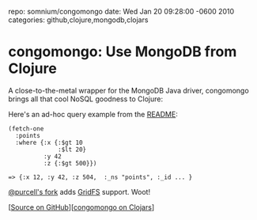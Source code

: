 repo: somnium/congomongo
date: Wed Jan 20 09:28:00 -0600 2010
categories: github,clojure,mongodb,clojars

#  congomongo: Use MongoDB from Clojure

A close-to-the-metal wrapper for the MongoDB Java driver, congomongo brings all that cool NoSQL goodness to Clojure:

Here's an ad-hoc query example from the [README](http://github.com/somnium/congomongo#readme):

    (fetch-one
      :points
      :where {:x {:$gt 10  
                  :$lt 20}
              :y 42
              :z {:$gt 500}})

    => {:x 12, :y 42, :z 504,  :_ns "points", :_id ... }

[@purcell's fork](http://github.com/purcell/congomongo/commit/6bf22de379996dfeac85d5ff5f3093e331acb783) adds [GridFS](http://www.mongodb.org/display/DOCS/GridFS) support. Woot!

[[Source on GitHub](http://github.com/somnium/congomongo)][[congomongo on Clojars](http://clojars.org/search?q=congomongo)]

